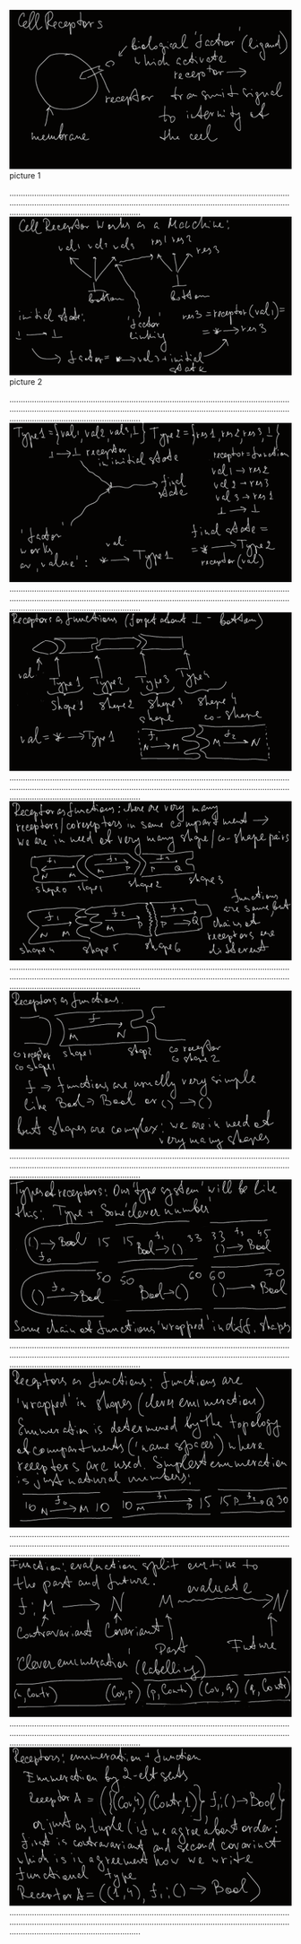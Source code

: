 ![ScreenShot](./pictures/Receptors_0.png)
picture 1  

..................................................................................................................................................................................................................................................................................................................
![ScreenShot](./pictures/Receptors_1.png)
picture 2  

..................................................................................................................................................................................................................................................................................................................
![ScreenShot](./pictures/Receptors_2.png)
..................................................................................................................................................................................................................................................................................................................
![ScreenShot](./pictures/Receptors_3.png)
..................................................................................................................................................................................................................................................................................................................
![ScreenShot](./pictures/Receptors_4.png)
..................................................................................................................................................................................................................................................................................................................
![ScreenShot](./pictures/Receptors_5.png)
..................................................................................................................................................................................................................................................................................................................
![ScreenShot](./pictures/Receptors_6.png)
..................................................................................................................................................................................................................................................................................................................
![ScreenShot](./pictures/Receptors_7.png)
..................................................................................................................................................................................................................................................................................................................
![ScreenShot](./pictures/Receptors_8.png)
..................................................................................................................................................................................................................................................................................................................
![ScreenShot](./pictures/Receptors_9.png)
..................................................................................................................................................................................................................................................................................................................